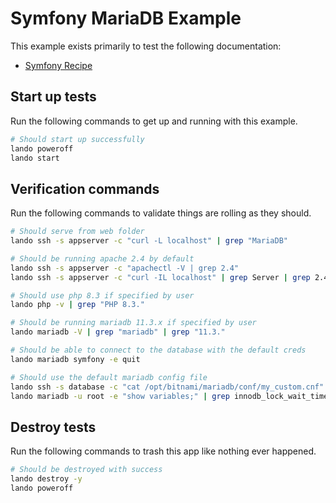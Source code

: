 # Symfony MariaDB Example

This example exists primarily to test the following documentation:

* [Symfony Recipe](https://docs.lando.dev/symfony/config.html)

Start up tests
--------------

Run the following commands to get up and running with this example.

```bash
# Should start up successfully
lando poweroff
lando start
```

Verification commands
---------------------

Run the following commands to validate things are rolling as they should.

```bash
# Should serve from web folder
lando ssh -s appserver -c "curl -L localhost" | grep "MariaDB"

# Should be running apache 2.4 by default
lando ssh -s appserver -c "apachectl -V | grep 2.4"
lando ssh -s appserver -c "curl -IL localhost" | grep Server | grep 2.4

# Should use php 8.3 if specified by user
lando php -v | grep "PHP 8.3."

# Should be running mariadb 11.3.x if specified by user
lando mariadb -V | grep "mariadb" | grep "11.3."

# Should be able to connect to the database with the default creds
lando mariadb symfony -e quit

# Should use the default mariadb config file
lando ssh -s database -c "cat /opt/bitnami/mariadb/conf/my_custom.cnf" | grep "innodb_lock_wait_timeout = 121"
lando mariadb -u root -e "show variables;" | grep innodb_lock_wait_timeout | grep 121
```

Destroy tests
-------------

Run the following commands to trash this app like nothing ever happened.

```bash
# Should be destroyed with success
lando destroy -y
lando poweroff
```

